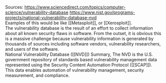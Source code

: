 Sources:
https://www.sciencedirect.com/topics/computer-science/vulnerability-database
https://www.nist.gov/programs-projects/national-vulnerability-database-nvd
\
Examples of this would be like [[Metasploit]], or [[Xerosploit]].
\
The vulnerability database is the result of an effort to collect information about all known security flaws in software. From the outset, it is obvious this is a massive challenge because vulnerability information is generated by thousands of sources including software vendors, vulnerability researchers, and users of the software.
\
National Vulnerability Database ([[NVD]]) Summary, The NVD is the U.S. government repository of standards based vulnerability management data represented using the Security Content Automation Protocol ([[SCAP]]). This data enables automation of vulnerability management, security measurement, and compliance.
